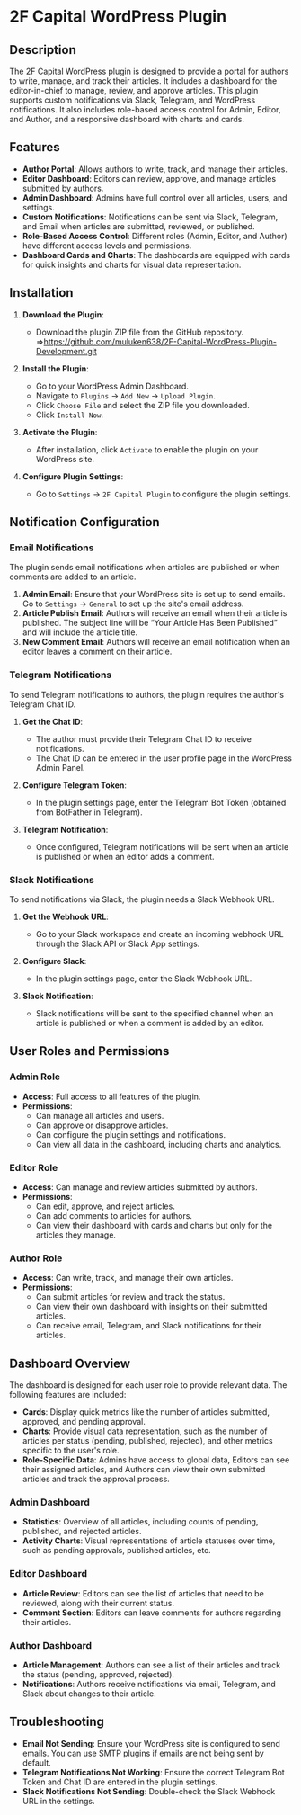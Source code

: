 
# 2F Capital WordPress Plugin

## Description

The 2F Capital WordPress plugin is designed to provide a portal for authors to write, manage, and track their articles. It includes a dashboard for the editor-in-chief to manage, review, and approve articles. This plugin supports custom notifications via Slack, Telegram, and WordPress notifications. It also includes role-based access control for Admin, Editor, and Author, and a responsive dashboard with charts and cards.

## Features

- **Author Portal**: Allows authors to write, track, and manage their articles.
- **Editor Dashboard**: Editors can review, approve, and manage articles submitted by authors.
- **Admin Dashboard**: Admins have full control over all articles, users, and settings.
- **Custom Notifications**: Notifications can be sent via Slack, Telegram, and Email when articles are submitted, reviewed, or published.
- **Role-Based Access Control**: Different roles (Admin, Editor, and Author) have different access levels and permissions.
- **Dashboard Cards and Charts**: The dashboards are equipped with cards for quick insights and charts for visual data representation.

## Installation

1. **Download the Plugin**: 
   - Download the plugin ZIP file from the GitHub repository.
   =>https://github.com/muluken638/2F-Capital-WordPress-Plugin-Development.git
2. **Install the Plugin**: 
   - Go to your WordPress Admin Dashboard.
   - Navigate to `Plugins` → `Add New` → `Upload Plugin`.
   - Click `Choose File` and select the ZIP file you downloaded.
   - Click `Install Now`.
   
3. **Activate the Plugin**: 
   - After installation, click `Activate` to enable the plugin on your WordPress site.

4. **Configure Plugin Settings**:
   - Go to `Settings` → `2F Capital Plugin` to configure the plugin settings.

## Notification Configuration

### Email Notifications

The plugin sends email notifications when articles are published or when comments are added to an article. 

1. **Admin Email**: Ensure that your WordPress site is set up to send emails. Go to `Settings` → `General` to set up the site's email address.
2. **Article Publish Email**: Authors will receive an email when their article is published. The subject line will be “Your Article Has Been Published” and will include the article title.
3. **New Comment Email**: Authors will receive an email notification when an editor leaves a comment on their article.

### Telegram Notifications

To send Telegram notifications to authors, the plugin requires the author's Telegram Chat ID.

1. **Get the Chat ID**: 
   - The author must provide their Telegram Chat ID to receive notifications.
   - The Chat ID can be entered in the user profile page in the WordPress Admin Panel.
   
2. **Configure Telegram Token**:
   - In the plugin settings page, enter the Telegram Bot Token (obtained from BotFather in Telegram).
   
3. **Telegram Notification**: 
   - Once configured, Telegram notifications will be sent when an article is published or when an editor adds a comment.

### Slack Notifications

To send notifications via Slack, the plugin needs a Slack Webhook URL.

1. **Get the Webhook URL**:
   - Go to your Slack workspace and create an incoming webhook URL through the Slack API or Slack App settings.
   
2. **Configure Slack**:
   - In the plugin settings page, enter the Slack Webhook URL.
   
3. **Slack Notification**: 
   - Slack notifications will be sent to the specified channel when an article is published or when a comment is added by an editor.

## User Roles and Permissions

### Admin Role
- **Access**: Full access to all features of the plugin.
- **Permissions**: 
  - Can manage all articles and users.
  - Can approve or disapprove articles.
  - Can configure the plugin settings and notifications.
  - Can view all data in the dashboard, including charts and analytics.
  
### Editor Role
- **Access**: Can manage and review articles submitted by authors.
- **Permissions**: 
  - Can edit, approve, and reject articles.
  - Can add comments to articles for authors.
  - Can view their dashboard with cards and charts but only for the articles they manage.
  
### Author Role
- **Access**: Can write, track, and manage their own articles.
- **Permissions**: 
  - Can submit articles for review and track the status.
  - Can view their own dashboard with insights on their submitted articles.
  - Can receive email, Telegram, and Slack notifications for their articles.

## Dashboard Overview

The dashboard is designed for each user role to provide relevant data. The following features are included:

- **Cards**: Display quick metrics like the number of articles submitted, approved, and pending approval.
- **Charts**: Provide visual data representation, such as the number of articles per status (pending, published, rejected), and other metrics specific to the user's role.
- **Role-Specific Data**: Admins have access to global data, Editors can see their assigned articles, and Authors can view their own submitted articles and track the approval process.

### Admin Dashboard
- **Statistics**: Overview of all articles, including counts of pending, published, and rejected articles.
- **Activity Charts**: Visual representations of article statuses over time, such as pending approvals, published articles, etc.

### Editor Dashboard
- **Article Review**: Editors can see the list of articles that need to be reviewed, along with their current status.
- **Comment Section**: Editors can leave comments for authors regarding their articles.

### Author Dashboard
- **Article Management**: Authors can see a list of their articles and track the status (pending, approved, rejected).
- **Notifications**: Authors receive notifications via email, Telegram, and Slack about changes to their article.

## Troubleshooting

- **Email Not Sending**: Ensure your WordPress site is configured to send emails. You can use SMTP plugins if emails are not being sent by default.
- **Telegram Notifications Not Working**: Ensure the correct Telegram Bot Token and Chat ID are entered in the plugin settings.
- **Slack Notifications Not Sending**: Double-check the Slack Webhook URL in the settings.
